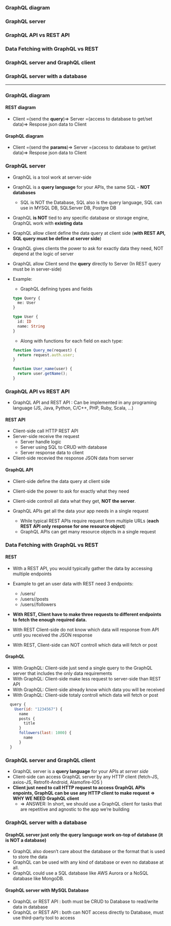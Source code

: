 ### GraphQL diagram
### GraphQL server
### GraphQL API vs REST API
### Data Fetching with GraphQL vs REST
### GraphQL server and GraphQL client
### GraphQL server with a database

--------

### GraphQL diagram

#### REST diagram
* Client =(send the **query**)=> Server =(access to database to get/set data)=> Respose json data to Client

#### GraphQL diagram
* Client =(send the **params**)=> Server =(access to database to get/set data)=> Respose json data to Client


### GraphQL server

* GraphQL is a tool work at server-side
* GraphQL is a **query language** for your APIs, the same SQL - **NOT databases**
    * SQL is NOT the Database, SQL also is the query language, SQL can use in MYSQL DB, SQLServer DB, Postgre DB
* GraphQL **is NOT** tied to any specific database or storage engine, GraphQL work with **existing data**
* GraphQL allow client define the data query at client side (**with REST API, SQL query must be define at server side**)
* GraphQL gives clients the power to ask for exactly data they need, NOT depend at the logic of server 
* GraphQL allow Client send the **query** directly to Server (In REST query must be in server-side)

* Example:

  * GraphQL defining types and fields

  ```graphql
  type Query {
    me: User
  }

  type User {
    id: ID
    name: String
  }
  ```

  * Along with functions for each field on each type:

  ```js
  function Query_me(request) {
    return request.auth.user;
  }

  function User_name(user) {
    return user.getName();
  }
  ```

### GraphQL API vs REST API

* GraphQL API and REST API : Can be implemented in any programing language (JS, Java, Python, C/C++, PHP, Ruby, Scala, ...)

#### REST API
  * Client-side call HTTP REST API
  * Server-side receive the request
      * Server handle logic
      * Server using SQL to CRUD with database
      * Server response data to client
  * Client-side recevied the response JSON data from server
      
#### GraphQL API
  * Client-side define the data query at client side
  * Client-side the power to ask for exactly what they need 
  * Client-side controll all data what they get, **NOT the server**.

* GraphQL APIs get all the data your app needs in a single request
  * While typical REST APIs require request from multiple URLs (**each REST API only response for one resource object**)
  * GraphQL APIs can get many resource objects in a single request


### Data Fetching with GraphQL vs REST

#### REST
* With a REST API, you would typically gather the data by accessing multiple endpoints

* Example to get an user data with REST need 3 endpoints:
  * /users/<id>
  * /users/<id>/posts
  * /users/<id>/followers

* **With REST, Client have to make three requests to different endpoints to fetch the enough required data.** 
* With REST Client-side do not know which data will response from API until you received the JSON response
* With REST, Client-side can NOT controll which data will fetch or post

#### GraphQL

* With GraphQL: Client-side just send a single query to the GraphQL server that includes the only data requirements
* With GraphQL: Client-side make less request to server-side than REST API
* With GraphQL: Client-side already know which data you will be received
* With GraphQL: Client-side totaly controll which data will fetch or post

 ```js
   query {
     User(id: "1234567") {
       name
       posts {
         title
       }
       followers(last: 1000) {
         name
       }
   }
```
  
### GraphQL server and GraphQL client

* GraphQL server is a **query language** for your APIs at *server side*
* Client-side can access GraphQL server by any HTTP client (fetch-JS, axios-JS, Retrofit-Android, Alamofire-IOS )
* **Client just need to call HTTP request to access GraphQL APIs enpoints, GraphQL can be use any HTTP client to make request  => WHY WE NEED GraphQL client**
  * => ANSWER: In short, we should use a GraphQL client for tasks that are repetitive and agnostic to the app we’re building


### GraphQL server with a database

#### GraphQL server just only the query language work on-top of database (it is NOT a database)
* GraphQL also doesn’t care about the database or the format that is used to store the data
* GraphQL can be used with any kind of database or even no database at all.
* GraphQL could use a SQL database like AWS Aurora or a NoSQL database like MongoDB.

#### GraphQL server with MySQL Database

* GraphQL or REST API : both must be CRUD to Database to read/write data in database
* GraphQL or REST API : both can NOT access directly to Database, must use third-party tool to access











